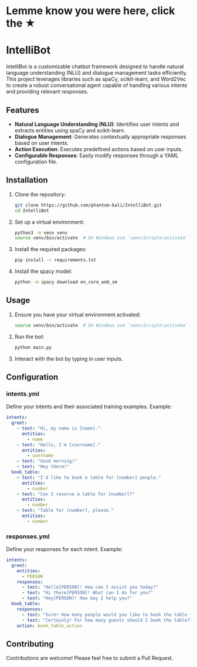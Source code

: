 # Lemme know you were here, click the ★

# IntelliBot

IntelliBot is a customizable chatbot framework designed to handle natural language understanding (NLU) and dialogue management tasks efficiently. This project leverages libraries such as spaCy, scikit-learn, and Word2Vec to create a robust conversational agent capable of handling various intents and providing relevant responses.

## Features

- **Natural Language Understanding (NLU)**: Identifies user intents and extracts entities using spaCy and scikit-learn.
- **Dialogue Management**: Generates contextually appropriate responses based on user intents.
- **Action Execution**: Executes predefined actions based on user inputs.
- **Configurable Responses**: Easily modify responses through a YAML configuration file.

## Installation

1. Clone the repository:
    ```bash
    git clone https://github.com/phantom-kali/IntelliBot.git
    cd IntelliBot
    ```

2. Set up a virtual environment:
    ```bash
    python3 -m venv venv
    source venv/bin/activate  # On Windows use `venv\Scripts\activate`
    ```

3. Install the required packages:
    ```bash
    pip install -r requirements.txt
    ```
4. Install the spacy model:
   ```bash
   python -m spacy download en_core_web_sm
   ```

## Usage

1. Ensure you have your virtual environment activated:
    ```bash
    source venv/bin/activate  # On Windows use `venv\Scripts\activate`
    ```

2. Run the bot:
    ```bash
    python main.py
    ```

3. Interact with the bot by typing in user inputs.

## Configuration

### intents.yml

Define your intents and their associated training examples. Example:

```yaml
intents:
  greet:
    - text: "Hi, my name is [name]."
      entities:
        - name
    - text: "Hello, I'm [username]."
      entities:
        - username
    - text: "Good morning!"
    - text: "Hey there!"
  book_table:
    - text: "I'd like to book a table for [number] people."
      entities:
        - number
    - text: "Can I reserve a table for [number]?"
      entities:
        - number
    - text: "Table for [number], please."
      entities:
        - number
```

### responses.yml

Define your responses for each intent. Example:

```yaml
intents:
  greet:
    entities:
      - PERSON
    responses:
      - text: "Hello[PERSON]! How can I assist you today?"
      - text: "Hi there[PERSON]! What can I do for you?"
      - text: "Hey[PERSON]! How may I help you?"
  book_table:
    responses:
      - text: "Sure! How many people would you like to book the table for?"
      - text: "Certainly! For how many guests should I book the table?"
    action: book_table_action
```

## Contributing

Contributions are welcome! Please feel free to submit a Pull Request.
